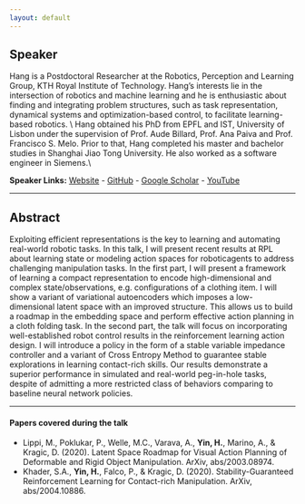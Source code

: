 ```yaml
---
layout: default
---
```

## Speaker
<!--<img src="assets/img/mike.jpg" alt="mike" width="270"/>-->

Hang is a Postdoctoral Researcher at the Robotics, Perception and Learning Group, KTH Royal Institute of Technology. Hang’s interests lie in the intersection of robotics and machine learning and he is enthusiastic about finding and integrating problem structures, such as task representation, dynamical systems and optimization-based control, to facilitate learning-based robotics. \\
Hang obtained his PhD from EPFL and IST, University of Lisbon under the supervision of Prof. Aude Billard, Prof. Ana Paiva and Prof. Francisco S. Melo. Prior to that, Hang completed his master and bachelor studies in Shanghai Jiao Tong University. He also worked as a software engineer in Siemens.\\

**Speaker Links:** [Website](https://navigator8972.github.io) - [GitHub](https://github.com/navigator8972) - [Google Scholar](https://scholar.google.pt/citations?user=7VW7URUAAAAJ&hl=en) - [YouTube](https://www.youtube.com/channel/UC0QKgP6sMUp6rXLn9VawRlw)

---

## Abstract
Exploiting efficient representations is the key to learning and automating real-world robotic tasks. In this talk, I will present recent results at RPL about learning state or modeling action spaces for roboticagents to address challenging manipulation tasks. In the first part, I will present a framework of learning a compact representation to encode high-dimensional and complex state/observations, e.g. configurations of a clothing item. I will show a variant of variational autoencoders which imposes a low-dimensional latent space with an improved structure. This allows us to build a roadmap in the embedding space and perform effective action planning in a cloth folding task. In the second part, the talk will focus on incorporating well-established robot control results in the reinforcement learning action design. I will introduce a policy in the form of a stable variable impedance controller and a variant of Cross Entropy Method to guarantee stable explorations in learning contact-rich skills. Our results demonstrate a superior performance in simulated and real-world peg-in-hole tasks, despite of admitting a more restricted class of behaviors comparing to baseline neural network policies.

---

#### Papers covered during the talk
* Lippi, M., Poklukar, P., Welle, M.C., Varava, A., **Yin, H.**, Marino, A., & Kragic, D. (2020). Latent Space Roadmap for Visual Action Planning of Deformable and Rigid Object Manipulation. ArXiv, abs/2003.08974.
* Khader, S.A., **Yin, H.**, Falco, P., & Kragic, D. (2020). Stability-Guaranteed Reinforcement Learning for Contact-rich Manipulation. ArXiv, abs/2004.10886.
